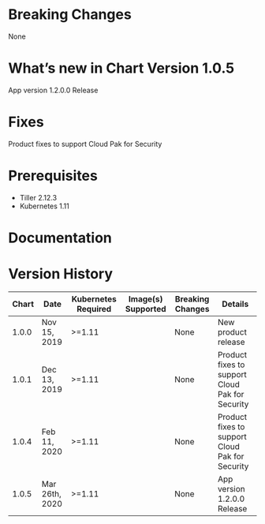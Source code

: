 # Breaking Changes
None

# What’s new in Chart Version 1.0.5
App version 1.2.0.0 Release


# Fixes
Product fixes to support Cloud Pak for Security

# Prerequisites
* Tiller 2.12.3
* Kubernetes 1.11

# Documentation


# Version History
| Chart | Date | Kubernetes Required | Image(s) Supported | Breaking Changes | Details |
| ----- | ---- | ------------ | ------------------ | ---------------- | ------- |
| 1.0.0| Nov 15, 2019|  >=1.11 | | None  | New product release |
| 1.0.1| Dec 13, 2019|  >=1.11 | | None  |Product fixes to support Cloud Pak for Security|
| 1.0.4| Feb 11, 2020|  >=1.11 | | None  |Product fixes to support Cloud Pak for Security|
| 1.0.5| Mar 26th, 2020|  >=1.11 | | None  | App version 1.2.0.0 Release|

